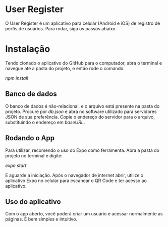 # User Register

O User Register é um aplicativo para celular (Android e iOS) de registro de perfis de usuários. Para rodar, siga os passos abaixo.


# Instalação
Tendo clonado o aplicativo do GitHub para o computador, abra o terminal e navegue até a pasta do projeto, e então rode o comando:

_npm install_

## Banco de dados

O banco de dados é não-relacional, e o arquivo está presente na pasta do projeto. Procure por _db.json_ e abra no software utilizado para servidores JSON de sua preferência.
Copie o endereço do servidor para o arquivo, substituindo o endereço em _baseURL_.

## Rodando o App

Para utilizar, recomendo o uso do Expo como ferramenta. Abra a pasta do projeto no terminal e digite:

_expo start_

E aguarde a iniciação. Após o navegador de internet abrir, utilize o aplicativo Expo no celular para escanear o QR Code e ter acesso ao aplicativo.

## Uso do aplicativo

Com o app aberto, você poderá criar um usuário e acessar normalmente as páginas. É bem simples e intuitivo.